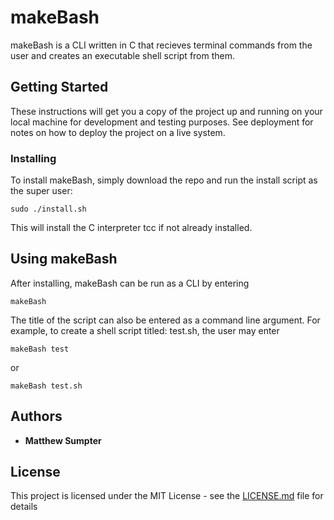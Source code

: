 # makeBash

makeBash is a CLI written in C that recieves terminal commands from the user and creates an executable shell script from them.

## Getting Started

These instructions will get you a copy of the project up and running on your local machine for development and testing purposes. See deployment for notes on how to deploy the project on a live system.

### Installing

To install makeBash, simply download the repo and run the install script as the super user:

```
sudo ./install.sh
```

This will install the C interpreter tcc if not already installed.

## Using makeBash

After installing, makeBash can be run as a CLI by entering

```
makeBash
```
The title of the script can also be entered as a command line argument. For example, to create a shell script titled: test.sh, the user may enter

```
makeBash test
```
or
```
makeBash test.sh
```


## Authors

* **Matthew Sumpter**

## License

This project is licensed under the MIT License - see the [LICENSE.md](LICENSE.md) file for details

